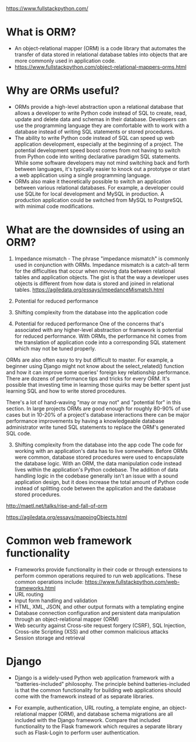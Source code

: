 https://www.fullstackpython.com/

# What is ORM?
- An object-relational mapper (ORM) is a code library that automates the transfer of data stored in relational database tables into objects that are more commonly used in application code.
- https://www.fullstackpython.com/object-relational-mappers-orms.html

# Why are ORMs useful?
- ORMs provide a high-level abstraction upon a relational database that allows a developer to write Python code instead of SQL to create, read, update and delete data and schemas in their database. Developers can use the programming language they are comfortable with to work with a database instead of writing SQL statements or stored procedures.
- The ability to write Python code instead of SQL can speed up web application development, especially at the beginning of a project. The potential development speed boost comes from not having to switch from Python code into writing declarative paradigm SQL statements. While some software developers may not mind switching back and forth between languages, it's typically easier to knock out a prototype or start a web application using a single programming language.
- ORMs also make it theoretically possible to switch an application between various relational databases. For example, a developer could use SQLite for local development and MySQL in production. A production application could be switched from MySQL to PostgreSQL with minimal code modifications.

# What are the downsides of using an ORM?
1. Impedance mismatch - The phrase "impedance mismatch" is commonly used in conjunction with ORMs. Impedance mismatch is a catch-all term for the difficulties that occur when moving data between relational tables and application objects. The gist is that the way a developer uses objects is different from how data is stored and joined in relational tables.  https://agiledata.org/essays/impedanceMismatch.html
2. Potential for reduced performance
3. Shifting complexity from the database into the application code

2. Potential for reduced performance
  One of the concerns that's associated with any higher-level abstraction or framework is potential for reduced performance. With ORMs, the performance hit comes from the translation of application code into a corresponding SQL statement which may not be tuned properly.
  
  ORMs are also often easy to try but difficult to master. For example, a beginner using Django might not know about the select_related() function and how it can improve some queries' foreign key relationship performance. There are dozens of performance tips and tricks for every ORM. It's possible that investing time in learning those quirks may be better spent just learning SQL and how to write stored procedures.
  
  There's a lot of hand-waving "may or may not" and "potential for" in this section. In large projects ORMs are good enough for roughly 80-90% of use cases but in 10-20% of a project's database interactions there can be major performance improvements by having a knowledgeable database administrator write tuned SQL statements to replace the ORM's generated SQL code.

3. Shifting complexity from the database into the app code
  The code for working with an application's data has to live somewhere. Before ORMs were common, database stored procedures were used to encapsulate the database logic. With an ORM, the data manipulation code instead lives within the application's Python codebase. The addition of data handling logic in the codebase generally isn't an issue with a sound application design, but it does increase the total amount of Python code instead of splitting code between the application and the database stored procedures.

http://maetl.net/talks/rise-and-fall-of-orm

https://agiledata.org/essays/mappingObjects.html

# Common web framework functionality
- Frameworks provide functionality in their code or through extensions to perform common operations required to run web applications. These common operations include:
https://www.fullstackpython.com/web-frameworks.html
- URL routing
- Input form handling and validation
- HTML, XML, JSON, and other output formats with a templating engine
- Database connection configuration and persistent data manipulation through an object-relational mapper (ORM)
- Web security against Cross-site request forgery (CSRF), SQL Injection, Cross-site Scripting (XSS) and other common malicious attacks
- Session storage and retrieval


# Django
- Django is a widely-used Python web application framework with a "batteries-included" philosophy. The principle behind batteries-included is that the common functionality for building web applications should come with the framework instead of as separate libraries.

- For example, authentication, URL routing, a template engine, an object-relational mapper (ORM), and database schema migrations are all included with the Django framework. Compare that included functionality to the Flask framework which requires a separate library such as Flask-Login to perform user authentication.





